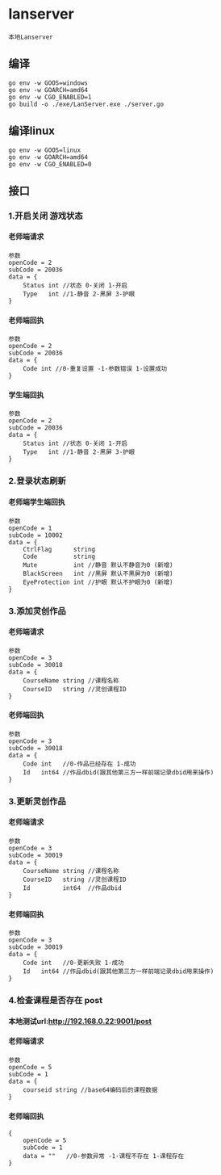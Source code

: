 # lanserver
    本地Lanserver

## 编译
    go env -w GOOS=windows
    go env -w GOARCH=amd64
    go env -w CGO_ENABLED=1
    go build -o ./exe/LanServer.exe ./server.go
## 编译linux
    go env -w GOOS=linux
    go env -w GOARCH=amd64
    go env -w CGO_ENABLED=0


## 接口
### 1.开启关闭 游戏状态
#### 老师端请求
    参数
    openCode = 2
    subCode = 20036
    data = {
	    Status int //状态 0-关闭 1-开启
	    Type   int //1-静音 2-黑屏 3-护眼
    }
#### 老师端回执
    参数
    openCode = 2
    subCode = 20036
    data = {
	    Code int //0-重复设置 -1-参数错误 1-设置成功
    }
#### 学生端回执
    参数
    openCode = 2
    subCode = 20036
    data = {
	    Status int //状态 0-关闭 1-开启
	    Type   int //1-静音 2-黑屏 3-护眼
    }

### 2.登录状态刷新
#### 老师端学生端回执
    参数
    openCode = 1
    subCode = 10002
    data = {
        CtrlFlag      string
        Code          string
        Mute          int //静音 默认不静音为0 (新增)
        BlackScreen   int //黑屏 默认不黑屏为0 (新增)
        EyeProtection int //护眼 默认不护眼为0 (新增)
    }


### 3.添加灵创作品
#### 老师端请求
    参数
    openCode = 3
    subCode = 30018
    data = {
        CourseName string //课程名称
        CourseID   string //灵创课程ID
    }
#### 老师端回执
    参数
    openCode = 3
    subCode = 30018
    data = {
        Code int   //0-作品已经存在 1-成功
        Id   int64 //作品dbid(跟其他第三方一样前端记录dbid用来操作)
    }

### 3.更新灵创作品
#### 老师端请求
    参数
    openCode = 3
    subCode = 30019
    data = {
        CourseName string //课程名称
        CourseID   string //灵创课程ID
        Id         int64  //作品dbid
    }

#### 老师端回执
    参数
    openCode = 3
    subCode = 30019
    data = {
        Code int   //0-更新失败 1-成功
        Id   int64 //作品dbid(跟其他第三方一样前端记录dbid用来操作)
    }

### 4.检查课程是否存在  post
#### 本地测试url:http://192.168.0.22:9001/post 
#### 老师端请求
    参数
    openCode = 5
    subCode = 1
    data = {
        courseid string //base64编码后的课程数据
    }

#### 老师端回执
    {
        openCode = 5
        subCode = 1
        data = ""   //0-参数异常 -1-课程不存在 1-课程存在
    }